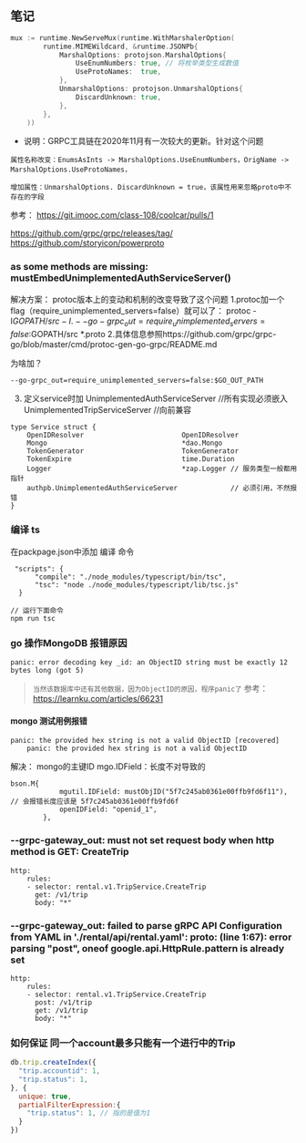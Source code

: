 ## 笔记
```go
mux := runtime.NewServeMux(runtime.WithMarshalerOption(
		runtime.MIMEWildcard, &runtime.JSONPb{
			MarshalOptions: protojson.MarshalOptions{
				UseEnumNumbers: true, // 将枚举类型生成数值
				UseProtoNames:  true,
			},
			UnmarshalOptions: protojson.UnmarshalOptions{
				DiscardUnknown: true,
			},
		},
	))
```
- 说明：GRPC工具链在2020年11月有一次较大的更新。针对这个问题
```
属性名称改变：EnumsAsInts -> MarshalOptions.UseEnumNumbers，OrigName -> MarshalOptions.UseProtoNames，

增加属性：UnmarshalOptions. DiscardUnknown = true，该属性用来忽略proto中不存在的字段
```
参考： https://git.imooc.com/class-108/coolcar/pulls/1

https://github.com/grpc/grpc/releases/tag/
https://github.com/storyicon/powerproto

###  as some methods are missing: mustEmbedUnimplementedAuthServiceServer()
解决方案：
protoc版本上的变动和机制的改变导致了这个问题
1.protoc加一个flag（require_unimplemented_servers=false）就可以了：
protoc -I$GOPATH/src -I.
--go-grpc_out=require_unimplemented_servers=false:$GOPATH/src *.proto
2.具体信息参照https://github.com/grpc/grpc-go/blob/master/cmd/protoc-gen-go-grpc/README.md

为啥加？
```shell
--go-grpc_out=require_unimplemented_servers=false:$GO_OUT_PATH
```

3. 定义service时加 UnimplementedAuthServiceServer
   //所有实现必须嵌入UnimplementedTripServiceServer
   //向前兼容
```shell
type Service struct {
	OpenIDResolver                        OpenIDResolver
	Mongo                                 *dao.Mongo
	TokenGenerator                        TokenGenerator
	TokenExpire                           time.Duration
	Logger                                *zap.Logger // 服务类型一般都用指针
	authpb.UnimplementedAuthServiceServer             // 必须引用，不然报错
}
```

### 编译 ts
在packpage.json中添加 编译 命令

```shell
 "scripts": {
      "compile": "./node_modules/typescript/bin/tsc",
      "tsc": "node ./node_modules/typescript/lib/tsc.js"
  }
  
// 运行下面命令  
npm run tsc
```

### go 操作MongoDB 报错原因
```shell
panic: error decoding key _id: an ObjectID string must be exactly 12 bytes long (got 5)
```
> ```当然该数据库中还有其他数据，因为ObjectID的原因，程序panic了```
参考：https://learnku.com/articles/66231


#### mongo 测试用例报错
```shell
panic: the provided hex string is not a valid ObjectID [recovered]
	panic: the provided hex string is not a valid ObjectID
```
解决：
mongo的主键ID mgo.IDField：长度不对导致的 
```shell
bson.M{
			mgutil.IDField: mustObjID("5f7c245ab0361e00ffb9fd6f11"), // 会报错长度应该是 5f7c245ab0361e00ffb9fd6f
			openIDField: "openid_1",
		},
```

### --grpc-gateway_out: must not set request body when http method is GET: CreateTrip
```shell
http:
    rules:
    - selector: rental.v1.TripService.CreateTrip
      get: /v1/trip
      body: "*"
```

### --grpc-gateway_out: failed to parse gRPC API Configuration from YAML in './rental/api/rental.yaml': proto: (line 1:67): error parsing "post", oneof google.api.HttpRule.pattern is already set
```shell
http:
    rules:
    - selector: rental.v1.TripService.CreateTrip
      post: /v1/trip
      get: /v1/trip
      body: "*"
```

### 如何保证 同一个account最多只能有一个进行中的Trip
```js
db.trip.createIndex({
  "trip.accountid": 1,
  "trip.status": 1,
}, {
  unique: true,
  partialFilterExpression:{
    "trip.status": 1, // 指的是值为1
  }
})
```
